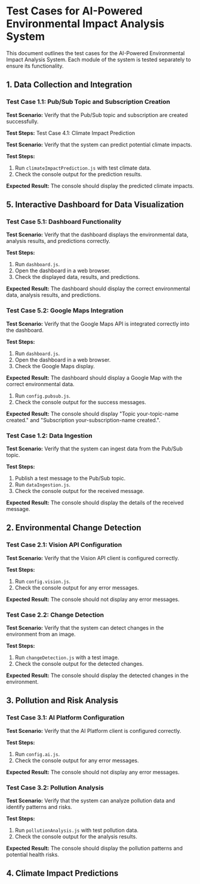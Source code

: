 # Test Cases for AI-Powered Environmental Impact Analysis System

This document outlines the test cases for the AI-Powered Environmental Impact Analysis System. Each module of the system is tested separately to ensure its functionality.

## 1. Data Collection and Integration

### Test Case 1.1: Pub/Sub Topic and Subscription Creation

**Test Scenario:** Verify that the Pub/Sub topic and subscription are created successfully.

**Test Steps:** Test Case 4.1: Climate Impact Prediction

**Test Scenario:** Verify that the system can predict potential climate impacts.

**Test Steps:**
1. Run `climateImpactPrediction.js` with test climate data.
2. Check the console output for the prediction results.

**Expected Result:** The console should display the predicted climate impacts.

## 5. Interactive Dashboard for Data Visualization

### Test Case 5.1: Dashboard Functionality

**Test Scenario:** Verify that the dashboard displays the environmental data, analysis results, and predictions correctly.

**Test Steps:**
1. Run `dashboard.js`.
2. Open the dashboard in a web browser.
3. Check the displayed data, results, and predictions.

**Expected Result:** The dashboard should display the correct environmental data, analysis results, and predictions.

### Test Case 5.2: Google Maps Integration

**Test Scenario:** Verify that the Google Maps API is integrated correctly into the dashboard.

**Test Steps:**
1. Run `dashboard.js`.
2. Open the dashboard in a web browser.
3. Check the Google Maps display.

**Expected Result:** The dashboard should display a Google Map with the correct environmental data.

1. Run `config.pubsub.js`.
2. Check the console output for the success messages.

**Expected Result:** The console should display "Topic your-topic-name created." and "Subscription your-subscription-name created.".

### Test Case 1.2: Data Ingestion

**Test Scenario:** Verify that the system can ingest data from the Pub/Sub topic.

**Test Steps:**
1. Publish a test message to the Pub/Sub topic.
2. Run `dataIngestion.js`.
3. Check the console output for the received message.

**Expected Result:** The console should display the details of the received message.

## 2. Environmental Change Detection

### Test Case 2.1: Vision API Configuration

**Test Scenario:** Verify that the Vision API client is configured correctly.

**Test Steps:**
1. Run `config.vision.js`.
2. Check the console output for any error messages.

**Expected Result:** The console should not display any error messages.

### Test Case 2.2: Change Detection

**Test Scenario:** Verify that the system can detect changes in the environment from an image.

**Test Steps:**
1. Run `changeDetection.js` with a test image.
2. Check the console output for the detected changes.

**Expected Result:** The console should display the detected changes in the environment.

## 3. Pollution and Risk Analysis

### Test Case 3.1: AI Platform Configuration

**Test Scenario:** Verify that the AI Platform client is configured correctly.

**Test Steps:**
1. Run `config.ai.js`.
2. Check the console output for any error messages.

**Expected Result:** The console should not display any error messages.

### Test Case 3.2: Pollution Analysis

**Test Scenario:** Verify that the system can analyze pollution data and identify patterns and risks.

**Test Steps:**
1. Run `pollutionAnalysis.js` with test pollution data.
2. Check the console output for the analysis results.

**Expected Result:** The console should display the pollution patterns and potential health risks.

## 4. Climate Impact Predictions

###